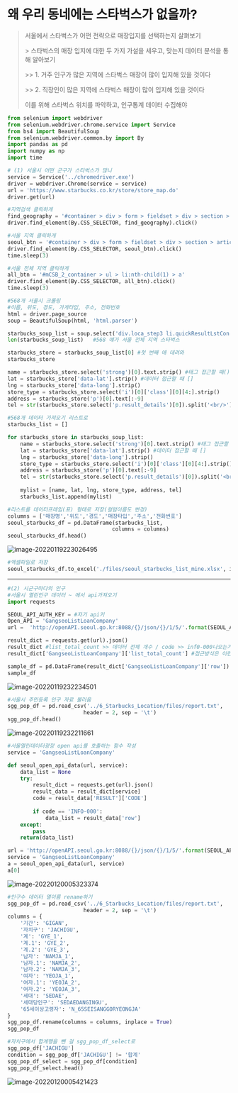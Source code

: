 # 왜 우리 동네에는 스타벅스가 없을까?

> 서울에서 스타벅스가 어떤 전략으로 매장입지를 선택하는지 살펴보기
>
> \> 스타벅스의 매장 입지에 대한 두 가지 가설을 세우고, 맞는지 데이터 분석을 통해 알아보기
>
> \>> 1. 거주 인구가 많은 지역에 스타벅스 매장이 많이 입지해 있을 것이다
>
> \>> 2. 직장인이 많은 지역에 스타벅스 매장이 많이 입지해 있을 것이다
>
> 이를 위해 스타벅스 위치를 파악하고, 인구통계 데이터 수집해야



```python
from selenium import webdriver
from selenium.webdriver.chrome.service import Service
from bs4 import BeautifulSoup
from selenium.webdriver.common.by import By
import pandas as pd
import numpy as np
import time
```

```python
# (1) 서울시 어떤 군구가 스타벅스가 많니
service = Service('../chromedriver.exe')
driver = webdriver.Chrome(service = service)
url = 'https://www.starbucks.co.kr/store/store_map.do'
driver.get(url)
```

```python
#지역검색 클릭하게
find_geography = '#container > div > form > fieldset > div > section > article.find_store_cont > article > header.loca_search > h3 > a'
driver.find_element(By.CSS_SELECTOR, find_geography).click()

#서울 지역 클릭하게
seoul_btn = '#container > div > form > fieldset > div > section > article.find_store_cont > article > article:nth-child(4) > div.loca_step1 > div.loca_step1_cont > ul > li:nth-child(1) > a'
driver.find_element(By.CSS_SELECTOR, seoul_btn).click()
time.sleep(3)

#서울 전체 지역 클릭하게
all_btn = '#mCSB_2_container > ul > li:nth-child(1) > a'
driver.find_element(By.CSS_SELECTOR, all_btn).click()
time.sleep(3)
```

```python
#568개 서울시 크롤링
#이름, 위도, 경도, 가게타입, 주소, 전화번호
html = driver.page_source
soup = BeautifulSoup(html, 'html.parser')

starbucks_soup_list = soup.select('div.loca_step3 li.quickResultLstCon')
len(starbucks_soup_list)   #568 얘가 서울 전체 지역 스타벅스 

starbucks_store = starbucks_soup_list[0] #첫 번째 애 데려와
starbucks_store

name = starbucks_store.select('strong')[0].text.strip() #태그 접근할 때()
lat = starbucks_store['data-lat'].strip() #데이터 접근할 때 []
lng = starbucks_store['data-long'].strip()
store_type = starbucks_store.select('i')[0]['class'][0][4:].strip()
address = starbucks_store('p')[0].text[:-9]
tel = str(starbucks_store.select('p.result_details')[0]).split('<br/>')[1].split('<')[0]
```

```python
#568개 데이터 가져오기 리스트로
starbucks_list = []

for starbucks_store in starbucks_soup_list:
    name = starbucks_store.select('strong')[0].text.strip() #태그 접근할 때()
    lat = starbucks_store['data-lat'].strip() #데이터 접근할 때 []
    lng = starbucks_store['data-long'].strip()
    store_type = starbucks_store.select('i')[0]['class'][0][4:].strip()
    address = starbucks_store('p')[0].text[:-9]
    tel = str(starbucks_store.select('p.result_details')[0]).split('<br/>')[1].split('<')[0]
    
    mylist = [name, lat, lng, store_type, address, tel]
    starbucks_list.append(mylist)

#리스트를 데이터프레임(표) 형태로 저장(컬럼이름도 변경)
columns = ['매장명','위도','경도','매장타입','주소','전화번호']
seoul_starbucks_df = pd.DataFrame(starbucks_list,
                                 columns = columns)
seoul_starbucks_df.head()
```

![image-20220119223026495](Crawling_Starbucks.assets/image-20220119223026495.png)

```python
#엑셀파일로 저장
seoul_starbucks_df.to_excel('./files/seoul_starbucks_list_mine.xlsx', index = False)
```



---

```python
#(2) 시군구마다의 인구
#서울시 열린인구 데이터 ~ 에서 api가져오기
import requests
```

```python
SEOUL_API_AUTH_KEY = #자기 api키
Open_API = 'GangseoListLoanCompany'
url =  'http://openAPI.seoul.go.kr:8088/{}/json/{}/1/5/'.format(SEOUL_API_AUTH_KEY, Open_API)
```

```python
result_dict = requests.get(url).json()
result_dict #list_total_count >> 데이터 전체 개수 / code >> inf0-000나오는거면 정상
result_dict['GangseoListLoanCompany']['list_total_count'] #접근방식은 이런 식
```

```python
sample_df = pd.DataFrame(result_dict['GangseoListLoanCompany']['row'])
sample_df
```

![image-20220119232234501](Crawling_Starbucks.assets/image-20220119232234501.png)

```python
#서울시 주민등록 인구 자료 불러옴
sgg_pop_df = pd.read_csv('../6_Starbucks_Location/files/report.txt',
                        header = 2, sep = '\t')
sgg_pop_df.head()
```

![image-20220119232211661](Crawling_Starbucks.assets/image-20220119232211661.png)



```python
#서울열린데이터광장 open api를 호출하는 함수 작성
service = 'GangseoListLoanCompany'

def seoul_open_api_data(url, service):
    data_list = None
    try:
        result_dict = requests.get(url).json()
        result_data = result_dict[service]
        code = result_data['RESULT']['CODE']
        
        if code == 'INFO-000':
            data_list = result_data['row']
    except:
        pass
    return(data_list)
```

```python
url = 'http://openAPI.seoul.go.kr:8088/{}/json/{}/1/5/'.format(SEOUL_API_AUTH_KEY, service)
service = 'GangseoListLoanCompany'
a = seoul_open_api_data(url, service)
a[0]
```

![image-20220120005323374](Crawling_Starbucks.assets/image-20220120005323374.png)

```python
#인구수 데이터 열이름 rename하기
sgg_pop_df = pd.read_csv('../6_Starbucks_Location/files/report.txt',
                        header = 2, sep = '\t')
columns = {
    '기간': 'GIGAN',
    '자치구': 'JACHIGU',
    '계': 'GYE_1',
    '계.1': 'GYE_2',
    '계.2': 'GYE_3',
    '남자': 'NAMJA_1',
    '남자.1': 'NAMJA_2',
    '남자.2': 'NAMJA_3',
    '여자': 'YEOJA_1',
    '여자.1': 'YEOJA_2',
    '여자.2': 'YEOJA_3',
    '세대': 'SEDAE',
    '세대당인구': 'SEDAEDANGINGU',
    '65세이상고령자': 'N_65SEISANGGORYEONGJA'
}
sgg_pop_df.rename(columns = columns, inplace = True)
sgg_pop_df
```

```python
#자치구에서 합계행을 뺀 걸 sgg_pop_df_select로
sgg_pop_df['JACHIGU']
condition = sgg_pop_df['JACHIGU'] != '합계'
sgg_pop_df_select = sgg_pop_df[condition]
sgg_pop_df_select.head()
```

![image-20220120005421423](Crawling_Starbucks.assets/image-20220120005421423.png)